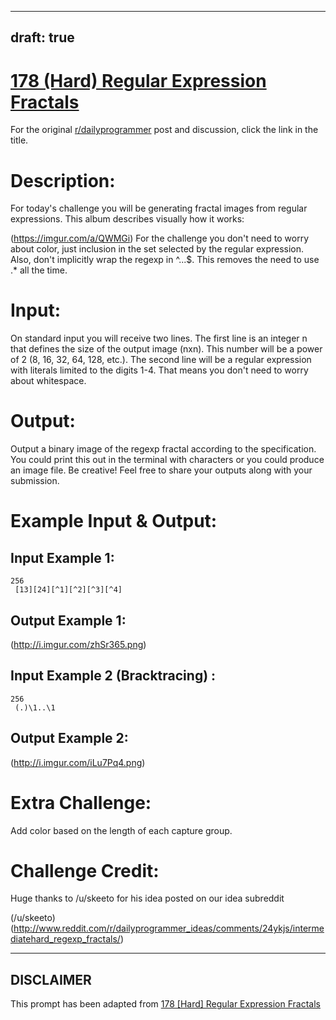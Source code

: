 ---
draft: true
----

# [178 (Hard) Regular Expression Fractals](https://www.reddit.com/r/dailyprogrammer/comments/2fkh8u/9052014_challenge_178_hard_regular_expression/)

For the original [r/dailyprogrammer](https://www.reddit.com/r/dailyprogrammer/) post and discussion, click the link in the title.

# Description:
For today's challenge you will be generating fractal images from regular expressions. This album describes visually how it works:

(https://imgur.com/a/QWMGi)
For the challenge you don't need to worry about color, just inclusion in the set selected by the regular expression. Also, don't implicitly wrap the regexp in ^...$. This removes the need to use .* all the time.

# Input:
On standard input you will receive two lines. The first line is an integer n that defines the size of the output image (nxn). This number will be a power of 2 (8, 16, 32, 64, 128, etc.).
The second line will be a regular expression with literals limited to the digits 1-4. That means you don't need to worry about whitespace.

# Output:
Output a binary image of the regexp fractal according to the specification. You could print this out in the terminal with characters or you could produce an image file. Be creative! Feel free to share your outputs along with your submission.

# Example Input & Output:
## Input Example 1:

```
256
 [13][24][^1][^2][^3][^4]
```
## Output Example 1:
(http://i.imgur.com/zhSr365.png)
## Input Example 2 (Bracktracing) :

```
256
 (.)\1..\1
```
## Output Example 2:
(http://i.imgur.com/iLu7Pq4.png)
# Extra Challenge:
Add color based on the length of each capture group.

# Challenge Credit:
Huge thanks to /u/skeeto for his idea posted on our idea subreddit

(/u/skeeto)
(http://www.reddit.com/r/dailyprogrammer_ideas/comments/24ykjs/intermediatehard_regexp_fractals/)

----
## **DISCLAIMER**
This prompt has been adapted from [178 [Hard] Regular Expression Fractals](https://www.reddit.com/r/dailyprogrammer/comments/2fkh8u/9052014_challenge_178_hard_regular_expression/
)
